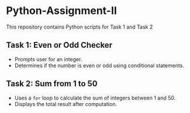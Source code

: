 # Python-Assignment-II
This repository contains Python scripts for Task 1 and Task 2
## Task 1: Even or Odd Checker
- Prompts user for an integer.
- Determines if the number is even or odd using conditional statements.

## Task 2: Sum from 1 to 50
- Uses a `for` loop to calculate the sum of integers between 1 and 50.
- Displays the total result after computation.
